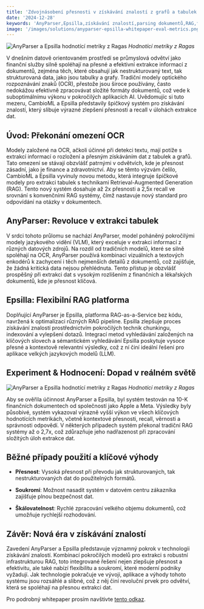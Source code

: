 ```yaml
---
title: 'Zdvojnásobení přesnosti v získávání znalostí z grafů a tabulek'
date: '2024-12-28'
keywords: 'AnyParser,Epsilla,získávání znalostí,parsing dokumentů,RAG,finanční dokumenty,tvorba tabulek,tvorba grafů,modely jazykového vidění,přesnost'
image: '/images/solutions/anyparser-epsilla-whitepaper-eval-metrics.png'
---
```


![AnyParser a Epsilla hodnotící metriky z Ragas](/images/solutions/anyparser-epsilla-whitepaper-eval-metrics.png)
_Hodnotící metriky z Ragas_

V dnešním datově orientovaném prostředí se průmyslová odvětví jako finanční služby silně spoléhají na přesné a efektivní extrakce informací z dokumentů, zejména těch, které obsahují jak nestrukturovaný text, tak strukturovaná data, jako jsou tabulky a grafy. Tradiční modely optického rozpoznávání znaků (OCR), přestože jsou široce používány, často nedokážou efektivně zpracovávat složité formáty dokumentů, což vede k suboptimálnímu výkonu v pokročilých aplikacích AI. Uvědomujíc si tuto mezeru, CambioML a Epsilla představily špičkový systém pro získávání znalostí, který slibuje výrazné zlepšení přesnosti a recall v úlohách extrakce dat.

## Úvod: Překonání omezení OCR

Modely založené na OCR, ačkoli účinné při detekci textu, mají potíže s extrakcí informací o rozložení a přesným získáváním dat z tabulek a grafů. Tato omezení se stávají obzvlášť patrnými v odvětvích, kde je přesnost zásadní, jako je finance a zdravotnictví. Aby se těmto výzvám čelilo, CambioML a Epsilla vyvinuly novou metodu, která integruje špičkové modely pro extrakci tabulek s technikami Retrieval-Augmented Generation (RAG). Tento nový systém dosahuje až 2x přesnosti a 2,5x recall ve srovnání s konvenčními RAG systémy, čímž nastavuje nový standard pro odpovídání na otázky v dokumentech.

## AnyParser: Revoluce v extrakci tabulek

V srdci tohoto průlomu se nachází AnyParser, model poháněný pokročilými modely jazykového vidění (VLM), který exceluje v extrakci informací z různých datových zdrojů. Na rozdíl od tradičních modelů, které se silně spoléhají na OCR, AnyParser používá kombinaci vizuálních a textových enkodérů k zachycení i těch nejmenších detailů z dokumentů, což zajišťuje, že žádná kritická data nejsou přehlédnuta. Tento přístup je obzvlášť prospěšný při extrakci dat s vysokým rozlišením z finančních a lékařských dokumentů, kde je přesnost klíčová.

## Epsilla: Flexibilní RAG platforma

Doplňující AnyParser je Epsilla, platforma RAG-as-a-Service bez kódu, navržená k optimalizaci různých RAG pipeline. Epsilla zlepšuje proces získávání znalostí prostřednictvím pokročilých technik chunkingu, indexování a vylepšení dotazů. Integrací metod vyhledávání založených na klíčových slovech a sémantickém vyhledávání Epsilla poskytuje vysoce přesné a kontextově relevantní výsledky, což z ní činí ideální řešení pro aplikace velkých jazykových modelů (LLM).

## Experiment & Hodnocení: Dopad v reálném světě

![AnyParser a Epsilla hodnotící metriky z Ragas](/images/solutions/anyparser-epsilla-whitepaper-eval-metrics.png)
_Hodnotící metriky z Ragas_

Aby se ověřila účinnost AnyParser a Epsilla, byl systém testován na 10-K finančních dokumentech od společností jako Apple a Meta. Výsledky byly působivé, systém vykazoval výrazně vyšší výkon ve všech klíčových hodnotících metrikách, včetně kontextové přesnosti, recall, věrnosti a správnosti odpovědí. V některých případech systém překonal tradiční RAG systémy až o 2,7x, což zdůrazňuje jeho nadřazenost při zpracování složitých úloh extrakce dat.

## Běžné případy použití a klíčové výhody

- **Přesnost**: Vysoká přesnost při převodu jak strukturovaných, tak nestrukturovaných dat do použitelných formátů.

- **Soukromí**: Možnost nasadit systém v datovém centru zákazníka zajišťuje plnou bezpečnost dat.

- **Škálovatelnost**: Rychlé zpracování velkého objemu dokumentů, což umožňuje rychlejší rozhodování.

## Závěr: Nová éra v získávání znalostí

Zavedení AnyParser a Epsilla představuje významný pokrok v technologii získávání znalostí. Kombinací pokročilých modelů pro extrakci s robustní infrastrukturou RAG, toto integrované řešení nejen zlepšuje přesnost a efektivitu, ale také nabízí flexibilitu a soukromí, které moderní podniky vyžadují. Jak technologie pokračuje ve vývoji, aplikace a výhody tohoto systému jsou rozsáhlé a slibné, což z něj činí revoluční prvek pro odvětví, která se spoléhají na přesnou extrakci dat.

Pro podrobný whitepaper prosím navštivte [tento odkaz](https://www.cambioml.com/research/AnyParser_Epsilla_Whitepaper.pdf).
